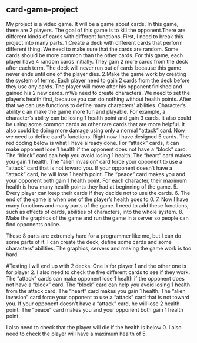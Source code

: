 ## card-game-project
My project is a video game. It will be a game about cards. 
In this game, there are 2 players. The goal of this game is to kill the opponent.There are different kinds of cards with different functions. First, I need to break this project into many parts.
1.Create a deck with different cards that perform different thing. We need to make sure that the cards are random. Some cards should be more common than the other cards. For this game, each player have 4 random cards initially. They gain 2 more cards from the deck after each term. The deck will never run out of cards because this game never ends until one of the player dies.
2.Make the game work by creating the system of terms. Each player need to gain 2 cards from the deck before they use any cards. The player will move after his opponent finished and gained his 2 new cards.
mWe need to create characters. We need to set the player’s health first, because you can do nothing without health points.  After that we can use functions to define many characters’ abilities. Character’s ability c an make the game more fun and playable. For example, a character’s ability can be losing 1 health point and gain 3 cards. It also could be using some common cards as other rare cards that are more helpful. It also could be doing more damage using only a normal “attack” card. 
Now we need to define card’s functions. Right now I have designed 5 cards. The red coding below is what I have already done. 
For “attack” cards, it can make opponent lose 1 health if the opponent does not have a “block” card. 
The “block” card can help you avoid losing 1 health. 
The “heart” card makes you gain 1 health. 
The “alien invasion” card force your opponent to use a “attack” card that is not toward you. If your opponent doesn't have a “attack” card, he will lose 1 health point. 
The “peace” card makes you and your opponent both gain 1 health point. For each character, their maximum health is how many health points they had at beginning of the game. 
 	5. Every player can keep their cards if they decide not to use the cards. 
6. The end of the game is when one of the player’s health goes to 0.
7. Now I have many functions and many parts of the game. I need to add these functions, such as effects of cards, abilities of characters, into the whole system. 
8. Make the graphics of the game and run the game in a server so people can find opponents online. 


These 8 parts are extremely hard for a programmer like me, but I can do some parts of it. I can create the deck, define some cards and some characters’ abilities. The graphics, servers and making the game work is too hard. 








#Testing 
I will end up with 2 decks. One is for player 1 and the other one is for player 2.
I also need to check the five different cards to see if they work.
The “attack” cards can make opponent lose 1 health if the opponent does not have a “block” card. 
The “block” card can help you avoid losing 1 health from the attack card. 
The “heart” card makes you gain 1 health. 
The “alien invasion” card force your opponent to use a “attack” card that is not toward you. If your opponent doesn't have a “attack” card, he will lose 2 health point. 
The “peace” card makes you and your opponent both gain 1 health point. 

I also need to check that the player will die if the health is below 0. I also need to check the player will have a maximum health of 5.
